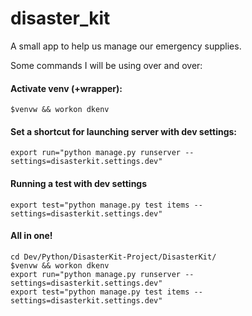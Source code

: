 # disaster_kit

A small app to help us manage our emergency supplies.


Some commands I will be using over and over:


#### Activate venv (+wrapper):
```
$venvw && workon dkenv
```

#### Set a shortcut for launching server with dev settings:
```
export run="python manage.py runserver --settings=disasterkit.settings.dev"
```

#### Running a test with dev settings
```
export test="python manage.py test items --settings=disasterkit.settings.dev"
```

#### All in one!
```
cd Dev/Python/DisasterKit-Project/DisasterKit/
$venvw && workon dkenv
export run="python manage.py runserver --settings=disasterkit.settings.dev"
export test="python manage.py test items --settings=disasterkit.settings.dev"
```
